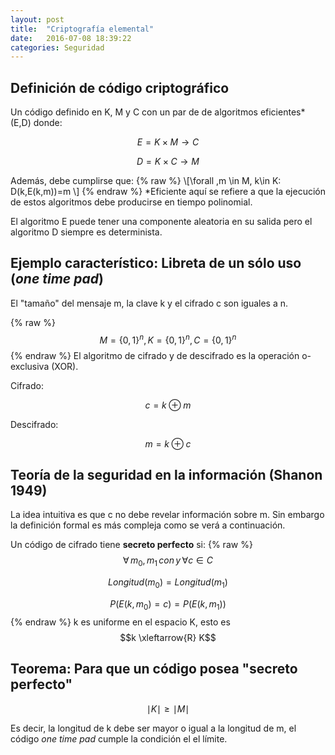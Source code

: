 ```yaml
---
layout: post
title:  "Criptografía elemental"
date:   2016-07-08 18:39:22
categories: Seguridad
---
```

Definición de código criptográfico
----------------------------------

Un código definido en K, M y C con un par de de algoritmos eficientes* (E,D) donde:

$$E=K\times M\rightarrow  C$$

$$D=K\times C\rightarrow M$$

Además, debe cumplirse que:
{% raw %}
\\[\forall \,m \in M, k\in K: D(k,E(k,m))=m \\]
{% endraw %}
*Eficiente aquí se refiere a que la ejecución de estos algoritmos debe producirse en tiempo polinomial.

El algoritmo E puede tener una componente aleatoria en su salida pero el algoritmo D siempre es determinista.

Ejemplo característico: Libreta de un sólo uso (*one time pad*)
---------------------------------------------------------------
El "tamaño" del mensaje m, la clave k y el cifrado c son iguales a n.

{% raw %}
$$M={\left\{0,1\right\}}^n, K={\left\{0,1\right\}}^n,C={\left\{0,1\right\}}^n$$
{% endraw %}
El algoritmo de cifrado y de descifrado es la operación o-exclusiva (XOR).

Cifrado: 

$$c=k\oplus m$$

Descifrado: 

$$m=k\oplus c$$

Teoría de la seguridad en la información (Shanon 1949)
------------------------------------------------------

La idea intuitiva es que c no debe revelar información sobre m. Sin embargo la definición formal es más compleja como se verá a continuación.

Un código de cifrado tiene **secreto perfecto** si:
{% raw %}
$$\forall \,m_0,m_1\, con\, y\,\forall c\in C$$

$$Longitud(m_0)=Longitud(m_1)$$

$$P(E(k,m_0)=c)=P(E(k,m_1))$$
{% endraw %}
k es uniforme en el espacio K, esto es $$k \xleftarrow{R} K$$

Teorema: Para que un código posea "secreto perfecto"
----------------------------------------------------

$$\mid K\mid\geq \mid M\mid$$

Es decir, la longitud de k debe ser mayor o igual a la longitud de m, el código *one time pad* cumple la condición el el límite.

